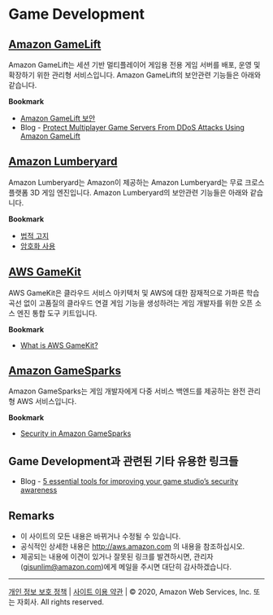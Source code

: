 # Game Development

## [Amazon GameLift](https://aws.amazon.com/ko/gamelift/?nc2=h_m1)

Amazon GameLift는 세션 기반 멀티플레이어 게임용 전용 게임 서버를 배포, 운영 및 확장하기 위한 관리형 서비스입니다. Amazon GameLift의 보안관련 기능들은 아래와 같습니다.

**Bookmark**

* [Amazon GameLift 보안](https://docs.aws.amazon.com/ko_kr/gamelift/latest/developerguide/security.html)
* Blog - [Protect Multiplayer Game Servers From DDoS Attacks Using Amazon GameLift](https://aws.amazon.com/blogs/gametech/protect-multiplayer-game-servers-from-ddos-attacks-using-amazon-gamelift-2/)

## [Amazon Lumberyard](https://aws.amazon.com/ko/lumberyard/)

Amazon Lumberyard는 Amazon이 제공하는 Amazon Lumberyard는 무료 크로스 플랫폼 3D 게임 엔진입니다. Amazon Lumberyard의 보안관련 기능들은 아래와 같습니다.

**Bookmark**

* [법적 고지](https://docs.aws.amazon.com/ko_kr/lumberyard/latest/userguide/legal-intro.html)
* [암호화 사용](https://docs.aws.amazon.com/ko_kr/lumberyard/latest/userguide/network-encryption-intro.html)


## [AWS GameKit](https://aws.amazon.com/ko/gamekit/)

AWS GameKit은 클라우드 서비스 아키텍처 및 AWS에 대한 잠재적으로 가파른 학습 곡선 없이 고품질의 클라우드 연결 게임 기능을 생성하려는 게임 개발자를 위한 오픈 소스 엔진 통합 도구 키트입니다.

**Bookmark**

* [What is AWS GameKit?](https://docs.aws.amazon.com/gamekit/latest/DevGuide/intro-what-is-gamekit.html)

## [Amazon GameSparks](https://aws.amazon.com/gamesparks/)

Amazon GameSparks는 게임 개발자에게 다중 서비스 백엔드를 제공하는 완전 관리형 AWS 서비스입니다.

**Bookmark**

* [Security in Amazon GameSparks](https://docs.aws.amazon.com/ko_kr/gamesparks/latest/dg/security.html)


 
## Game Development과 관련된 기타 유용한 링크들

* Blog - [5 essential tools for improving your game studio’s security awareness](https://aws.amazon.com/blogs/gametech/5-essential-tools-for-improving-your-game-studios-security-awareness/)


## Remarks

* 이 사이트의 모든 내용은 바뀌거나 수정될 수 있습니다.
* 공식적인 상세한 내용은 http://aws.amazon.com 의 내용을 참조하십시오.
* 제공되는 내용에 이견이 있거나 잘못된 링크를 발견하시면, 관리자(gisunlim@amazon.com)에게 메일을 주시면 대단히 감사하겠습니다.



---

[개인 정보 보호 정책](https://aws.amazon.com/privacy/?nc1=f_pr) | [사이트 이용 약관](https://aws.amazon.com/terms/?nc1=f_pr) | © 2020, Amazon Web Services, Inc. 또는 자회사. All rights reserved. 


<script type="text/javascript" src="http://www.websitegoodies.com/counter.php?id=72613&color=%23183fd8"></script>